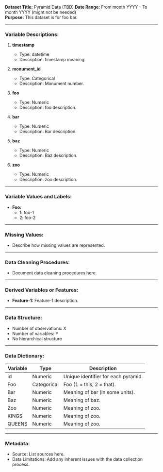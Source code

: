 **Dataset Title:** Pyramid Data (TBD)
**Date Range:** From month YYYY - To month YYYY (might not be needed)  
**Purpose:**  This dataset is for foo bar.

----------

### Variable Descriptions:

1.  **timestamp**
    
    -   Type: datetime
    -   Description: timestamp meaning.
2.  **monument_id**
    
    -   Type: Categorical
    -   Description: Monument number.
3.  **foo**
    
    -   Type: Numeric
    -   Description: foo description.
4.  **bar**
    
    -   Type: Numeric
    -   Description: Bar description.
5.  **baz**
    
    -   Type: Numeric
    -   Description: Baz description.
6.  **zoo**
    
    -   Type: Numeric
    -   Description: zoo description.

----------

### Variable Values and Labels:

-   **Foo:**
    -   1: foo-1
    -   2: foo-2

----------

### Missing Values:

-   Describe how missing values are represented.

----------

### Data Cleaning Procedures:

-   Document data cleaning procedures here.

----------

### Derived Variables or Features:

-   **Feature-1:**  Feature-1 description.

----------

### Data Structure:

-   Number of observations: X
-   Number of variables: Y
-   No hierarchical structure

----------

### Data Dictionary:

| Variable | Type | Description |
| --------- | ---- | ---------- |
| id | Numeric | Unique identifier for each pyramid. |
| Foo | Categorical | Foo (1 = this, 2 = that). |
| Bar | Numeric | Meaning of bar (in some units). |
| Baz | Numeric | Meaning of baz. |
| Zoo | Numeric | Meaning of zoo. |
| KINGS | Numeric | Meaning of zoo. |
| QUEENS | Numeric | Meaning of zoo. |


----------

### Metadata:

-   Source: List sources here.
-   Data Limitations: Add any inherent issues with the data collection process.
